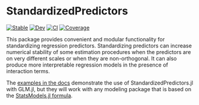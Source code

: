 # StandardizedPredictors

[![Stable](https://img.shields.io/badge/docs-stable-blue.svg)](https://beacon-biosignals.github.io/StandardizedPredictors.jl/stable)
[![Dev](https://img.shields.io/badge/docs-dev-blue.svg)](https://beacon-biosignals.github.io/StandardizedPredictors.jl/dev)
[![CI](https://github.com/beacon-biosignals/StandardizedPredictors.jl/actions/workflows/CI.yml/badge.svg?branch=main)](https://github.com/beacon-biosignals/StandardizedPredictors.jl/actions)
[![Coverage](https://codecov.io/gh/beacon-biosignals/StandardizedPredictors.jl/branch/main/graph/badge.svg?token=URS2Q6BZ8T)](https://codecov.io/gh/beacon-biosignals/StandardizedPredictors.jl)

This package provides convenient and modular functionality for standardizing
regression predictors.  Standardizing predictors can increase numerical
stability of some estimation procedures when the predictors are on very
different scales or when they are non-orthogonal.  It can also produce more
interpretable regression models in the presence of interaction terms.

The [examples in the docs](https://beacon-biosignals.github.io/StandardizedPredictors.jl/stable/#Centering) demonstrate the use of StandardizedPredictors.jl with GLM.jl,
but they will work with any modeling package that is based on the [StatsModels.jl
formula](https://juliastats.org/StatsModels.jl/stable/formula/).

